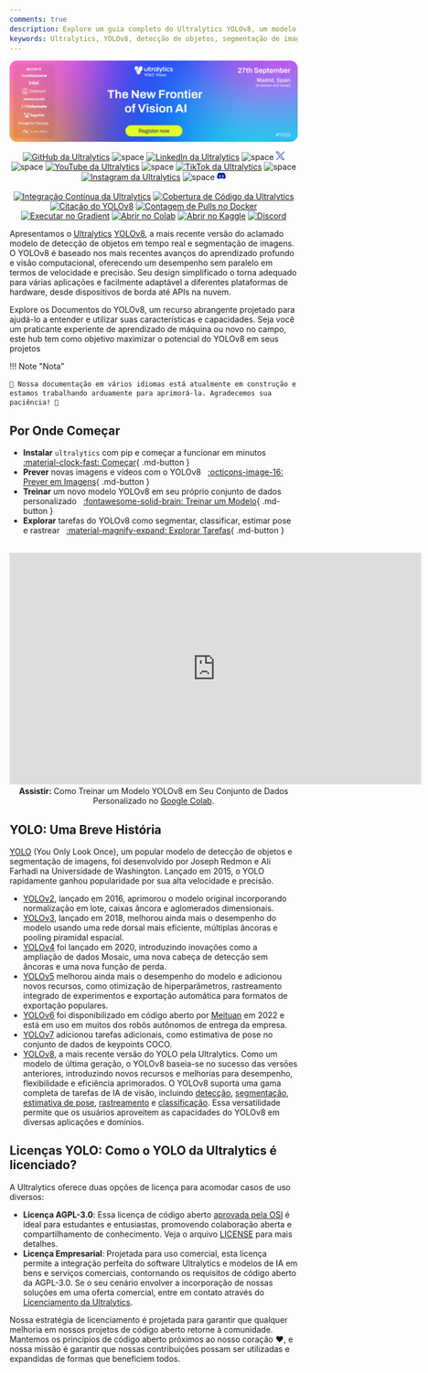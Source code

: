 ```yaml
---
comments: true
description: Explore um guia completo do Ultralytics YOLOv8, um modelo de detecção de objetos e segmentação de imagens de alta velocidade e precisão. Tutoriais de instalação, previsão, treinamento e muito mais.
keywords: Ultralytics, YOLOv8, detecção de objetos, segmentação de imagens, aprendizado de máquina, aprendizado profundo, visão computacional, instalação do YOLOv8, previsão do YOLOv8, treinamento do YOLOv8, história do YOLO, licenças do YOLO
---
```


<div align="center">
  <p>
    <a href="https://yolovision.ultralytics.com" target="_blank">
    <img width="1024" src="https://raw.githubusercontent.com/ultralytics/assets/main/yolov8/banner-yolov8.png" alt="Banner Ultralytics YOLO"></a>
  </p>
  <a href="https://github.com/ultralytics"><img src="https://github.com/ultralytics/assets/raw/main/social/logo-social-github.png" width="3%" alt="GitHub da Ultralytics"></a>
  <img src="https://github.com/ultralytics/assets/raw/main/social/logo-transparent.png" width="3%" alt="space">
  <a href="https://www.linkedin.com/company/ultralytics/"><img src="https://github.com/ultralytics/assets/raw/main/social/logo-social-linkedin.png" width="3%" alt="LinkedIn da Ultralytics"></a>
  <img src="https://github.com/ultralytics/assets/raw/main/social/logo-transparent.png" width="3%" alt="space">
  <a href="https://twitter.com/ultralytics"><img src="https://github.com/ultralytics/assets/raw/main/social/logo-social-twitter.png" width="3%" alt="Twitter da Ultralytics"></a>
  <img src="https://github.com/ultralytics/assets/raw/main/social/logo-transparent.png" width="3%" alt="space">
  <a href="https://youtube.com/ultralytics"><img src="https://github.com/ultralytics/assets/raw/main/social/logo-social-youtube.png" width="3%" alt="YouTube da Ultralytics"></a>
  <img src="https://github.com/ultralytics/assets/raw/main/social/logo-transparent.png" width="3%" alt="space">
  <a href="https://www.tiktok.com/@ultralytics"><img src="https://github.com/ultralytics/assets/raw/main/social/logo-social-tiktok.png" width="3%" alt="TikTok da Ultralytics"></a>
  <img src="https://github.com/ultralytics/assets/raw/main/social/logo-transparent.png" width="3%" alt="space">
  <a href="https://www.instagram.com/ultralytics/"><img src="https://github.com/ultralytics/assets/raw/main/social/logo-social-instagram.png" width="3%" alt="Instagram da Ultralytics"></a>
  <img src="https://github.com/ultralytics/assets/raw/main/social/logo-transparent.png" width="3%" alt="space">
  <a href="https://ultralytics.com/discord"><img src="https://github.com/ultralytics/assets/raw/main/social/logo-social-discord.png" width="3%" alt="Discord da Ultralytics"></a>
  <br>
  <br>
  <a href="https://github.com/ultralytics/ultralytics/actions/workflows/ci.yaml"><img src="https://github.com/ultralytics/ultralytics/actions/workflows/ci.yaml/badge.svg" alt="Integração Contínua da Ultralytics"></a>
  <a href="https://codecov.io/github/ultralytics/ultralytics"><img src="https://codecov.io/github/ultralytics/ultralytics/branch/main/graph/badge.svg?token=HHW7IIVFVY" alt="Cobertura de Código da Ultralytics"></a>
  <a href="https://zenodo.org/badge/latestdoi/264818686"><img src="https://zenodo.org/badge/264818686.svg" alt="Citação do YOLOv8"></a>
  <a href="https://hub.docker.com/r/ultralytics/ultralytics"><img src="https://img.shields.io/docker/pulls/ultralytics/ultralytics?logo=docker" alt="Contagem de Pulls no Docker"></a>
  <br>
  <a href="https://console.paperspace.com/github/ultralytics/ultralytics"><img src="https://assets.paperspace.io/img/gradient-badge.svg" alt="Executar no Gradient"></a>
  <a href="https://colab.research.google.com/github/ultralytics/ultralytics/blob/main/examples/tutorial.ipynb"><img src="https://colab.research.google.com/assets/colab-badge.svg" alt="Abrir no Colab"></a>
  <a href="https://www.kaggle.com/ultralytics/yolov8"><img src="https://kaggle.com/static/images/open-in-kaggle.svg" alt="Abrir no Kaggle"></a>
  <a href="https://ultralytics.com/discord"><img alt="Discord" src="https://img.shields.io/discord/1089800235347353640?style=flat&logo=discord&label=Ultralytics%20Discord"></a>
</div>

Apresentamos o [Ultralytics](https://ultralytics.com) [YOLOv8](https://github.com/ultralytics/ultralytics), a mais recente versão do aclamado modelo de detecção de objetos em tempo real e segmentação de imagens. O YOLOv8 é baseado nos mais recentes avanços do aprendizado profundo e visão computacional, oferecendo um desempenho sem paralelo em termos de velocidade e precisão. Seu design simplificado o torna adequado para várias aplicações e facilmente adaptável a diferentes plataformas de hardware, desde dispositivos de borda até APIs na nuvem.

Explore os Documentos do YOLOv8, um recurso abrangente projetado para ajudá-lo a entender e utilizar suas características e capacidades. Seja você um praticante experiente de aprendizado de máquina ou novo no campo, este hub tem como objetivo maximizar o potencial do YOLOv8 em seus projetos

!!! Note "Nota"

    🚧 Nossa documentação em vários idiomas está atualmente em construção e estamos trabalhando arduamente para aprimorá-la. Agradecemos sua paciência! 🙏

## Por Onde Começar

- **Instalar** `ultralytics` com pip e começar a funcionar em minutos &nbsp; [:material-clock-fast: Começar](quickstart.md){ .md-button }
- **Prever** novas imagens e vídeos com o YOLOv8 &nbsp; [:octicons-image-16: Prever em Imagens](modes/predict.md){ .md-button }
- **Treinar** um novo modelo YOLOv8 em seu próprio conjunto de dados personalizado &nbsp; [:fontawesome-solid-brain: Treinar um Modelo](modes/train.md){ .md-button }
- **Explorar** tarefas do YOLOv8 como segmentar, classificar, estimar pose e rastrear &nbsp; [:material-magnify-expand: Explorar Tarefas](tasks/index.md){ .md-button }

<p align="center">
  <br>
  <iframe width="720" height="405" src="https://www.youtube.com/embed/LNwODJXcvt4?si=7n1UvGRLSd9p5wKs"
    title="Reprodutor de vídeo do YouTube" frameborder="0"
    allow="accelerometer; autoplay; clipboard-write; encrypted-media; gyroscope; picture-in-picture; web-share"
    allowfullscreen>
  </iframe>
  <br>
  <strong>Assistir:</strong> Como Treinar um Modelo YOLOv8 em Seu Conjunto de Dados Personalizado no <a href="https://colab.research.google.com/github/ultralytics/ultralytics/blob/main/examples/tutorial.ipynb" target="_blank">Google Colab</a>.
</p>

## YOLO: Uma Breve História

[YOLO](https://arxiv.org/abs/1506.02640) (You Only Look Once), um popular modelo de detecção de objetos e segmentação de imagens, foi desenvolvido por Joseph Redmon e Ali Farhadi na Universidade de Washington. Lançado em 2015, o YOLO rapidamente ganhou popularidade por sua alta velocidade e precisão.

- [YOLOv2](https://arxiv.org/abs/1612.08242), lançado em 2016, aprimorou o modelo original incorporando normalização em lote, caixas âncora e aglomerados dimensionais.
- [YOLOv3](https://pjreddie.com/media/files/papers/YOLOv3.pdf), lançado em 2018, melhorou ainda mais o desempenho do modelo usando uma rede dorsal mais eficiente, múltiplas âncoras e pooling piramidal espacial.
- [YOLOv4](https://arxiv.org/abs/2004.10934) foi lançado em 2020, introduzindo inovações como a ampliação de dados Mosaic, uma nova cabeça de detecção sem âncoras e uma nova função de perda.
- [YOLOv5](https://github.com/ultralytics/yolov5) melhorou ainda mais o desempenho do modelo e adicionou novos recursos, como otimização de hiperparâmetros, rastreamento integrado de experimentos e exportação automática para formatos de exportação populares.
- [YOLOv6](https://github.com/meituan/YOLOv6) foi disponibilizado em código aberto por [Meituan](https://about.meituan.com/) em 2022 e está em uso em muitos dos robôs autônomos de entrega da empresa.
- [YOLOv7](https://github.com/WongKinYiu/yolov7) adicionou tarefas adicionais, como estimativa de pose no conjunto de dados de keypoints COCO.
- [YOLOv8](https://github.com/ultralytics/ultralytics), a mais recente versão do YOLO pela Ultralytics. Como um modelo de última geração, o YOLOv8 baseia-se no sucesso das versões anteriores, introduzindo novos recursos e melhorias para desempenho, flexibilidade e eficiência aprimorados. O YOLOv8 suporta uma gama completa de tarefas de IA de visão, incluindo [detecção](tasks/detect.md), [segmentação](tasks/segment.md), [estimativa de pose](tasks/pose.md), [rastreamento](modes/track.md) e [classificação](tasks/classify.md). Essa versatilidade permite que os usuários aproveitem as capacidades do YOLOv8 em diversas aplicações e domínios.

## Licenças YOLO: Como o YOLO da Ultralytics é licenciado?

A Ultralytics oferece duas opções de licença para acomodar casos de uso diversos:

- **Licença AGPL-3.0**: Essa licença de código aberto [aprovada pela OSI](https://opensource.org/licenses/) é ideal para estudantes e entusiastas, promovendo colaboração aberta e compartilhamento de conhecimento. Veja o arquivo [LICENSE](https://github.com/ultralytics/ultralytics/blob/main/LICENSE) para mais detalhes.
- **Licença Empresarial**: Projetada para uso comercial, esta licença permite a integração perfeita do software Ultralytics e modelos de IA em bens e serviços comerciais, contornando os requisitos de código aberto da AGPL-3.0. Se o seu cenário envolver a incorporação de nossas soluções em uma oferta comercial, entre em contato através do [Licenciamento da Ultralytics](https://ultralytics.com/license).

Nossa estratégia de licenciamento é projetada para garantir que qualquer melhoria em nossos projetos de código aberto retorne à comunidade. Mantemos os princípios de código aberto próximos ao nosso coração ❤️, e nossa missão é garantir que nossas contribuições possam ser utilizadas e expandidas de formas que beneficiem todos.
